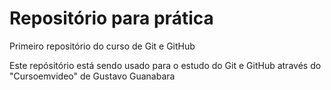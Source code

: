 # Repositório para prática
 Primeiro repositório do curso de Git e GitHub
 
 Este repósitório está sendo usado para o estudo do Git e GitHub através do "Cursoemvideo" de Gustavo Guanabara
